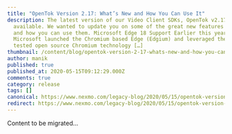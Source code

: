 ```yaml
---
title: "OpenTok Version 2.17: What’s New and How You Can Use It"
description: The latest version of our Video Client SDKs, OpenTok v2.17, is now
  available. We wanted to update you on some of the great new features included
  and how you can use them. Microsoft Edge 18 Support Earlier this year,
  Microsoft launched the Chromium based Edge (Edgium) and leveraged the battle
  tested open source Chromium technology […]
thumbnail: /content/blog/opentok-version-2-17-whats-new-and-how-you-can-use-it-dr/Blog_SDK-Updates_1200x600.png
author: manik
published: true
published_at: 2020-05-15T09:12:29.000Z
comments: true
category: release
tags: []
canonical: https://www.nexmo.com/legacy-blog/2020/05/15/opentok-version-2-17-whats-new-and-how-you-can-use-it-dr
redirect: https://www.nexmo.com/legacy-blog/2020/05/15/opentok-version-2-17-whats-new-and-how-you-can-use-it-dr
---
```


Content to be migrated...
